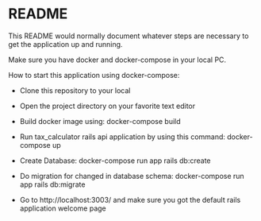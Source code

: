 # README

This README would normally document whatever steps are necessary to get the
application up and running.

Make sure you have docker and docker-compose in your local PC.

How to start this application using docker-compose:

* Clone this repository to your local

* Open the project directory on your favorite text editor

* Build docker image using: docker-compose build

* Run tax_calculator rails api application by using this command: docker-compose up

* Create Database: docker-compose run app rails db:create

* Do migration for changed in database schema: docker-compose run app rails db:migrate

* Go to http://localhost:3003/ and make sure you got the default rails application welcome page

